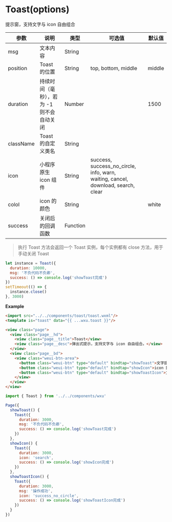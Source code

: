 <a name="toast"></a>

# Toast(options)
提示窗，支持文字与 icon 自由组合

参数 | 说明 | 类型 | 可选值 | 默认值 
--- | --- | --- | --- | ---
msg | 文本内容 | String
position | Toast 的位置 | String | top, bottom, middle | middle
duration | 持续时间（毫秒），若为 -1 <br />则不会自动关闭 | Number | | 1500
className | Toast 的自定义类名 | String
icon | 小程序原生 icon 组件 | String | success, success_no_circle, info, warn, <br />waiting, cancel, download, search, clear
colol | icon 的颜色 | String | | white
success | 关闭后的回调函数 | Function

> 执行 Toast 方法会返回一个 Toast 实例，每个实例都有 close 方法，用于手动关闭 Toast
```js
let instance = Toast({
  duration: 10000,
  msg: '不负代码不负卿',
  success: () => console.log('showToast完成')
})
setTimeout(() => {
  instance.close()
}, 3000)
```


**Example**  

```html
<import src="../../components/toast/toast.wxml"/>
<template is="toast" data="{{ ...wxu.toast }}"/>

<view class="page">
  <view class="page__hd">
    <view class="page__title">Toast</view>
    <view class="page__desc">弹出式提示，支持文字与 icon 自由组合。</view>
  </view>
  <view class="page__bd">
    <view class="weui-btn-area">
      <button class="weui-btn" type="default" bindtap="showToast">文字提示</button>
      <button class="weui-btn" type="default" bindtap="showIcon">icon 提示</button>
      <button class="weui-btn" type="default" bindtap="showToastIcon">文字与 icon 提示</button>
    </view>
  </view>
</view>
```

```js
import { Toast } from '../../components/wxu'

Page({
  showToast() {
    Toast({
      duration: 3000,
      msg: '不负代码不负卿',
      success: () => console.log('showToast完成')
    })
  },
  showIcon() {
    Toast({
      duration: 3000,
      icon: 'search',
      success: () => console.log('showIcon完成')
    })
  },
  showToastIcon() {
    Toast({
      duration: 3000,
      msg: '操作成功',
      icon: 'success_no_circle',
      success: () => console.log('showToastIcon完成')
    })
  }
})
```